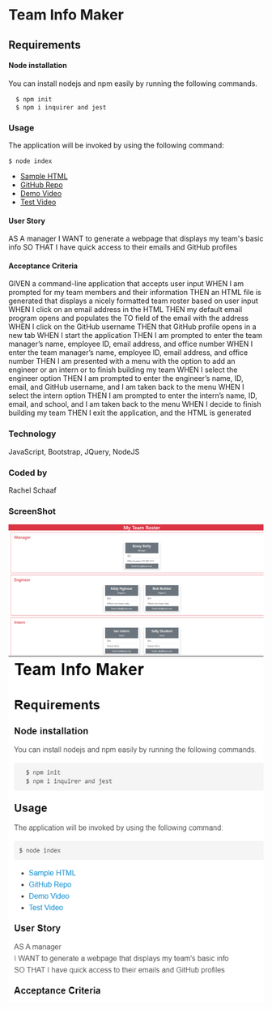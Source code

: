 # Team Info Maker

## Requirements

#### Node installation

  You can install nodejs and npm easily by running the following commands.

      $ npm init
      $ npm i inquirer and jest

### Usage

  The application will be invoked by using the following command:
	
	$ node index

* [Sample HTML](https://raesii.github.io/team-info-maker/)
* [GitHub Repo](https://github.com/RaeSii/team-info-maker.git)
* [Demo Video](https://github.com/RaeSii/team-info-maker/blob/main/assets/demo-video.webm)
* [Test Video](https://github.com/RaeSii/team-info-maker/blob/main/assets/test-video.webm)

#### User Story
AS A manager
I WANT to generate a webpage that displays my team's basic info
SO THAT I have quick access to their emails and GitHub profiles

#### Acceptance Criteria
GIVEN a command-line application that accepts user input
WHEN I am prompted for my team members and their information
THEN an HTML file is generated that displays a nicely formatted team roster based on user input
WHEN I click on an email address in the HTML
THEN my default email program opens and populates the TO field of the email with the address
WHEN I click on the GitHub username
THEN that GitHub profile opens in a new tab
WHEN I start the application
THEN I am prompted to enter the team manager’s name, employee ID, email address, and office number
WHEN I enter the team manager’s name, employee ID, email address, and office number
THEN I am presented with a menu with the option to add an engineer or an intern or to finish building my team
WHEN I select the engineer option
THEN I am prompted to enter the engineer’s name, ID, email, and GitHub username, and I am taken back to the menu
WHEN I select the intern option
THEN I am prompted to enter the intern’s name, ID, email, and school, and I am taken back to the menu
WHEN I decide to finish building my team
THEN I exit the application, and the HTML is generated

### Technology
JavaScript, Bootstrap, JQuery, NodeJS

### Coded by
Rachel Schaaf

### ScreenShot
![Sample HTML](https://github.com/RaeSii/team-info-maker/blob/main/assets/img2.png)
![README](https://github.com/RaeSii/team-info-maker/blob/main/assets/README.png)